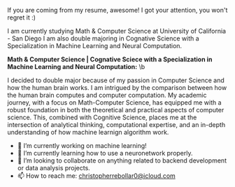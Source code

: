 If you are coming from my resume, awesome! I got your attention, you won't regret it :)

I am currently studying Math & Computer Science at University of California - San Diego
I am also double majoring in Cognative Science with a Specialization in Machine Learning and Neural Computation. 

**Math & Computer Science | Cognative Sciece with a Specialization in Machine Learning and Neural Computation:** \b

I decided to double major because of my passion in Computer Science and how the human brain works. I am intrigued by the comparison between how the human brain computes and computer computation.
My academic journey, with a focus on Math-Computer Science, has equipped me with a robust foundation in both the theoretical and practical aspects of computer science. This, combined with Cognitive Science, places me at the intersection of analytical thinking, computational expertise, and an in-depth understanding of how machine learnign algorithm work.

- 🔭 I’m currently working on machine learning!
- 🌱 I’m currently learning how to use a neuronetwork properly.
- 👯 I’m looking to collaborate on anything related to backend development or data analysis projects.
- 📫 How to reach me: christopherrebollar0@icloud.com
